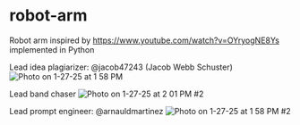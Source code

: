 # robot-arm
Robot arm inspired by https://www.youtube.com/watch?v=OYryogNE8Ys implemented in Python

Lead idea plagiarizer: @jacob47243 (Jacob Webb Schuster) 
![Photo on 1-27-25 at 1 58 PM](https://github.com/user-attachments/assets/9ddb4f9f-e3fa-46a1-9176-f9b872629869)

Lead band chaser
![Photo on 1-27-25 at 2 01 PM #2](https://github.com/user-attachments/assets/2cf97c66-5c29-42e8-bdc6-f6d91c2891b7)

Lead prompt engineer: @arnauldmartinez
![Photo on 1-27-25 at 1 58 PM #2](https://github.com/user-attachments/assets/6420d801-a152-46e4-af53-69e7dae90e53)

